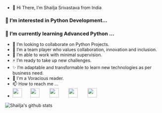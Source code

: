 - 👋 Hi There, I’m Shailja Srivastava from India
### 👀 I’m interested in Python Development...
### 🌱 I’m currently learning Advanced Python ...
- 💞️ I’m looking to collaborate on Python Projects.
- 🏃 I’m a team player who values collaboration, innovation and inclusion.
- 🤔 I’m able to work with minimal supervision.
- ⚡️ I’m ready to take up new challenges.
- ✨ I’m adaptable and transformable to learn new technologies as per business need.
- 📱 I'm a Voracious reader.
- 📫 How to reach me ... 
-   [<img src="https://simpleicons.org/icons/linkedin.svg" width="30">](https://www.linkedin.com/in/shailja-srivastava-421523173/)&nbsp;&nbsp;&nbsp;&nbsp;&nbsp;&nbsp;
    [<img src="https://simpleicons.org/icons/instagram.svg" width="30">](https://instagram.com/starlight_readers) &nbsp;&nbsp;&nbsp;&nbsp;&nbsp;&nbsp;
    [<img src="https://simpleicons.org/icons/facebook.svg" width="30">](https://www.facebook.com/shailja.shrivastava.336) &nbsp;&nbsp;&nbsp;&nbsp;&nbsp;&nbsp;
    [<img src="https://simpleicons.org/icons/telegram.svg" width="30">](https://t.me/ShailjaS) &nbsp;&nbsp;&nbsp;&nbsp;&nbsp;&nbsp;
    [<img src="https://simpleicons.org/icons/gmail.svg" width="30">](mailto:shailjavastav89@gmail.com)

<!---
ShailjaSrivastava/ShailjaSrivastava is a ✨ special ✨ repository because its `README.md` (this file) appears on your GitHub profile.
You can click the Preview link to take a look at your changes.
--->
![Shailja's github stats](https://github-readme-stats.vercel.app/api?username=ShailjaSrivastava)

